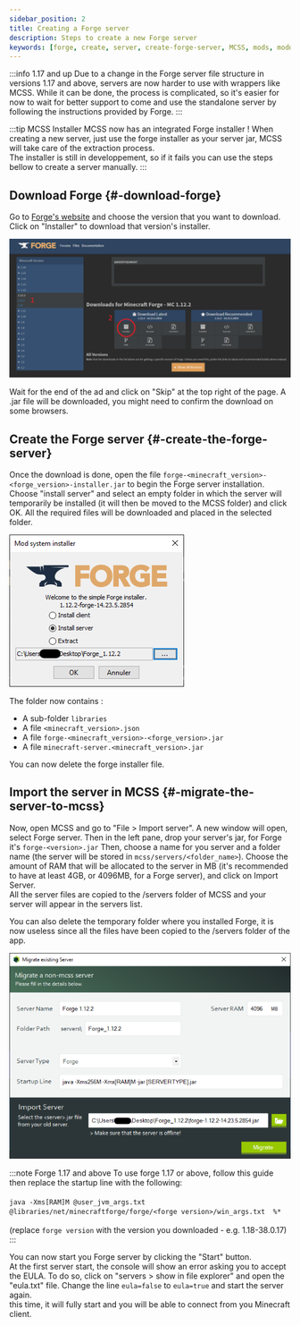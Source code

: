 ```yaml
---
sidebar_position: 2
title: Creating a Forge server
description: Steps to create a new Forge server
keywords: [forge, create, server, create-forge-server, MCSS, mods, modded]
---
```



:::info 1.17 and up
Due to a change in the Forge server file structure in versions 1.17 and above, servers are now harder to use with wrappers like MCSS. While it can be done, the process is complicated, so it's easier for now to wait for better support to come and use the standalone server by following the instructions provided by Forge.
:::

:::tip MCSS Installer
MCSS now has an integrated Forge installer ! When creating a new server, just use the forge installer as your server jar, MCSS will take care of the extraction process.<br/>
The installer is still in developpement, so if it fails you can use the steps bellow to create a server manually.
:::

## Download Forge {#-download-forge}

Go to [Forge's website](https://files.minecraftforge.net) and choose the version that you want to download. Click on "Installer" to download that version's installer.

![Download forge](/img/docs/create-forge/download_forge.png)

Wait for the end of the ad and click on "Skip" at the top right of the page. A .jar file will be downloaded, you might need to confirm the download on some browsers.

## Create the Forge server {#-create-the-forge-server}

Once the download is done, open the file `forge-<minecraft_version>-<forge_version>-installer.jar` to begin the Forge server installation. <br/>
Choose "install server" and select an empty folder in which the server will temporarily be installed (it will then be moved to the MCSS folder) and click OK. All the required files will be downloaded and placed in the selected folder.

![Install forge](/img/docs/create-forge/install_forge.png)

The folder now contains :

* A sub-folder `libraries`
* A file `<minecraft_version>.json`
* A file `forge-<minecraft_version>-<forge_version>.jar`
* A file `minecraft-server.<minecraft_version>.jar`

You can now delete the forge installer file.

## Import the server in MCSS {#-migrate-the-server-to-mcss}

Now, open MCSS and go to "File > Import server". A new window will open, select Forge server. Then in the left pane, drop your server's jar, for Forge it's `forge-<version>.jar`
Then, choose a name for you server and a folder name (the server will be stored in `mcss/servers/<folder_name>`). Choose the amount of RAM that will be allocated to the server in MB (it's recommended to have at least 4GB, or 4096MB, for a Forge server), and click on Import Server.<br/>
All the server files are copied to the /servers folder of MCSS and your server will appear in the servers list. <br/>

You can also delete the temporary folder where you installed Forge, it is now useless since all the files have been copied to the /servers folder of the app.

![Migrate forge](/img/docs/create-forge/migrate_forge.png)

:::note Forge 1.17 and above
To use forge 1.17 or above, follow this guide then replace the startup line with the following: <br></br> ```java -Xms[RAM]M @user_jvm_args.txt @libraries/net/minecraftforge/forge/<forge version>/win_args.txt  %*``` <br></br>
(replace `forge version` with the version you downloaded - e.g. 1.18-38.0.17)
:::

You can now start you Forge server by clicking the "Start" button. <br/>
At the first server start, the console will show an error asking you to accept the EULA. To do so, click on "servers > show in file explorer" and open the "eula.txt" file. Change the line `eula=false` to `eula=true` and start the server again. <br/>
this time, it will fully start and you will be able to connect from you Minecraft client.